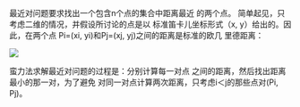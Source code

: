  最近对问题要求找出一个包含n个点的集合中距离最近
 的两个点。
 简单起见，只考虑二维的情况，并假设所讨论的点是以
 标准笛卡儿坐标形式（x, y）给出的。因此，在两个点
 Pi=(xi, yi)和Pj=(xj, yj)之间的距离是标准的欧几
 里德距离：  

![](https://i.imgur.com/KLAka3i.png)

 蛮力法求解最近对问题的过程是：分别计算每一对点
之间的距离，然后找出距离最小的那一对，为了避免
对同一对点计算两次距离，只考虑i＜j的那些点对(Pi, Pj)。 
